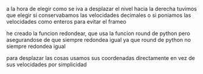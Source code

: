 a la hora de elegir como se iva a desplazar el nivel hacia la derecha tuvimos que elegir si conservabamos las velocidades decimales o si poniamos las velocidades como enteros para evitar el frameo

he creado la funcion redondear, que usa la funcion round de python pero asegurandose de que siempre redondea igual ya que round de python no siempre redondea igual

para desplazar las cosas usamos sus coordenadas directamente en vez de sus velocidades por simplicidad

